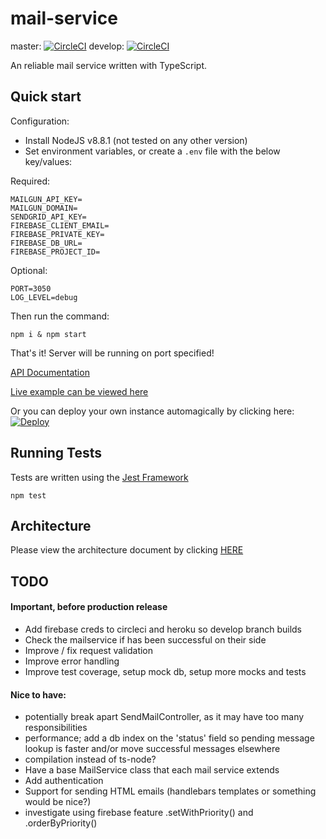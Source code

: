 # mail-service

master: [![CircleCI](https://circleci.com/gh/nmors/mail-service/tree/master.svg?style=svg)](https://circleci.com/gh/nmors/mail-service/tree/master)
develop: [![CircleCI](https://circleci.com/gh/nmors/mail-service/tree/develop.svg?style=svg)](https://circleci.com/gh/nmors/mail-service/tree/develop)

An reliable mail service written with TypeScript.


## Quick start

Configuration:
 - Install NodeJS v8.8.1 (not tested on any other version)
 - Set environment variables, or create a `.env` file with the below key/values:

Required:
```
MAILGUN_API_KEY=
MAILGUN_DOMAIN=
SENDGRID_API_KEY=
FIREBASE_CLIENT_EMAIL=
FIREBASE_PRIVATE_KEY=
FIREBASE_DB_URL=
FIREBASE_PROJECT_ID=
```

Optional:
```
PORT=3050
LOG_LEVEL=debug
```

Then run the command:

```
npm i & npm start
```
That's it! Server will be running on port specified!

[API Documentation](https://morsmail.herokuapp.com/docs])

[Live example can be viewed here](https://morsmail.herokuapp.com])

Or you can deploy your own instance automagically by clicking here: [![Deploy](https://www.herokucdn.com/deploy/button.png)](https://heroku.com/deploy)


## Running Tests

Tests are written using the [Jest Framework](https://facebook.github.io/jest)

```
npm test
```

## Architecture

Please view the architecture document by clicking [HERE](./ARCHITECTURE.md)

## TODO

#### Important, before production release
 - Add firebase creds to circleci and heroku so develop branch builds
 - Check the mailservice if has been successful on their side
 - Improve / fix request validation
 - Improve error handling
 - Improve test coverage, setup mock db, setup more mocks and tests

#### Nice to have:
 - potentially break apart SendMailController, as it may have too many responsibilities
 - performance; add a db index on the 'status' field so pending message lookup is faster and/or move successful messages elsewhere
 - compilation instead of ts-node?
 - Have a base MailService class that each mail service extends
 - Add authentication
 - Support for sending HTML emails (handlebars templates or something would be nice?)
 - investigate using firebase feature .setWithPriority() and .orderByPriority()


